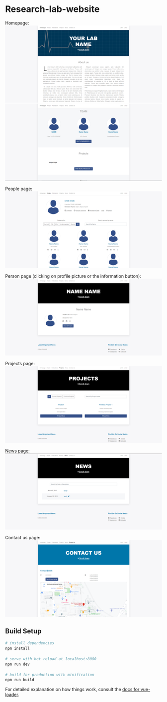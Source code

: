 # Research-lab-website 

Homepage:
![hompage upper](https://github.com/nevoit/research-lab-website/blob/main/figures/homepage.png?raw=true)
![homepage bottom](https://github.com/nevoit/research-lab-website/blob/main/figures/homepage2.png?raw=true)

People page:
![People page](https://github.com/nevoit/research-lab-website/blob/main/figures/people.png?raw=true)

Person page (clicking on profile picture or the information button):
![Person page](https://github.com/nevoit/research-lab-website/blob/main/figures/personpage.png?raw=true)

Projects page:
![Projects page](https://github.com/nevoit/research-lab-website/blob/main/figures/projects.png?raw=true)

News page:
![News page](https://github.com/nevoit/research-lab-website/blob/main/figures/news.png?raw=true)

Contact us page:
![contact us page](https://github.com/nevoit/research-lab-website/blob/main/figures/contactus.png?raw=true)


## Build Setup

``` bash
# install dependencies
npm install

# serve with hot reload at localhost:8080
npm run dev

# build for production with minification
npm run build
```

For detailed explanation on how things work, consult the [docs for vue-loader](http://vuejs.github.io/vue-loader).
